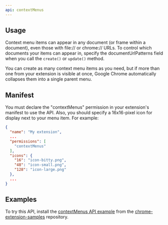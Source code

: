 ```yaml
---
api: contextMenus
---
```


## Usage

Context menu items can appear in any document (or frame within a document), even those with file://
or chrome:// URLs. To control which documents your items can appear in, specify the
documentUrlPatterns field when you call the `create()` or `update()` method.

You can create as many context menu items as you need, but if more than one from your extension is
visible at once, Google Chrome automatically collapses them into a single parent menu.

## Manifest

You must declare the "contextMenus" permission in your extension's manifest to use the API. Also,
you should specify a 16x16-pixel icon for display next to your menu item. For example:

```json
{
  "name": "My extension",
  ...
  "permissions": [
    "contextMenus"
  ],
  "icons": {
    "16": "icon-bitty.png",
    "48": "icon-small.png",
    "128": "icon-large.png"
  },
  ...
}
```

## Examples

To try this API, install the [contextMenus API example][1] from the [chrome-extension-samples][2]
repository.

[1]: https://github.com/GoogleChrome/chrome-extensions-samples/tree/main/api-samples/contextMenus
[2]: https://github.com/GoogleChrome/chrome-extensions-samples/tree/main/api-samples
